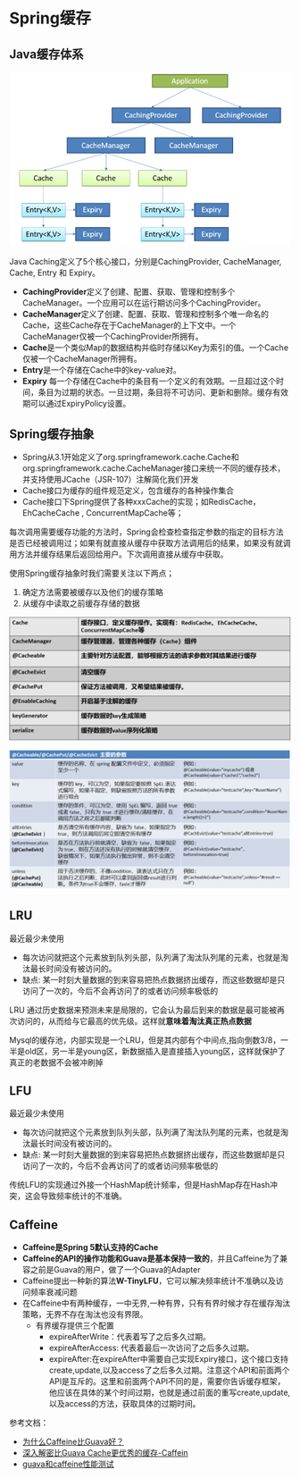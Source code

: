 # Spring缓存

## Java缓存体系
 ![cache]

 Java Caching定义了5个核心接口，分别是CachingProvider, CacheManager, Cache, Entry 和 Expiry。
 * **CachingProvider**定义了创建、配置、获取、管理和控制多个CacheManager。一个应用可以在运行期访问多个CachingProvider。
 * **CacheManager**定义了创建、配置、获取、管理和控制多个唯一命名的Cache，这些Cache存在于CacheManager的上下文中。一个CacheManager仅被一个CachingProvider所拥有。
 * **Cache**是一个类似Map的数据结构并临时存储以Key为索引的值。一个Cache仅被一个CacheManager所拥有。
 * **Entry**是一个存储在Cache中的key-value对。
 * **Expiry** 每一个存储在Cache中的条目有一个定义的有效期。一旦超过这个时间，条目为过期的状态。一旦过期，条目将不可访问、更新和删除。缓存有效期可以通过ExpiryPolicy设置。

## Spring缓存抽象

  * Spring从3.1开始定义了org.springframework.cache.Cache和org.springframework.cache.CacheManager接口来统一不同的缓存技术，并支持使用JCache（JSR-107）注解简化我们开发
  * Cache接口为缓存的组件规范定义，包含缓存的各种操作集合
  * Cache接口下Spring提供了各种xxxCache的实现；如RedisCache，EhCacheCache , ConcurrentMapCache等；

  每次调用需要缓存功能的方法时，Spring会检查检查指定参数的指定的目标方法是否已经被调用过；如果有就直接从缓存中获取方法调用后的结果，如果没有就调用方法并缓存结果后返回给用户。下次调用直接从缓存中获取。

  使用Spring缓存抽象时我们需要关注以下两点；
  1. 确定方法需要被缓存以及他们的缓存策略
  2. 从缓存中读取之前缓存存储的数据

   ![cache1]

   ![cache2]

## LRU
 最近最少未使用
   * 每次访问就把这个元素放到队列头部，队列满了淘汰队列尾的元素，也就是淘汰最长时间没有被访问的。
   * 缺点: 某一时刻大量数据的到来容易把热点数据挤出缓存，而这些数据却是只访问了一次的，今后不会再访问了的或者访问频率极低的

 LRU 通过历史数据来预测未来是局限的，它会认为最后到来的数据是最可能被再次访问的，从而给与它最高的优先级。这样就**意味着淘汰真正热点数据**

 Mysql的缓存池，内部实现是一个LRU，但是其内部有个中间点,指向倒数3/8，一半是old区，另一半是young区，新数据插入是直接插入young区，这样就保护了真正的老数据不会被冲刷掉

## LFU
最近最少未使用
  * 每次访问就把这个元素放到队列头部，队列满了淘汰队列尾的元素，也就是淘汰最长时间没有被访问的。
  * 缺点: 某一时刻大量数据的到来容易把热点数据挤出缓存，而这些数据却是只访问了一次的，今后不会再访问了的或者访问频率极低的

传统LFU的实现通过外接一个HashMap统计频率，但是HashMap存在Hash冲突，这会导致频率统计的不准确。

## Caffeine
* **Caffeine是Spring 5默认支持的Cache**
* **Caffeine的API的操作功能和Guava是基本保持一致的**，并且Caffeine为了兼容之前是Guava的用户，做了一个Guava的Adapter
* Caffeine提出一种新的算法**W-TinyLFU**，它可以解决频率统计不准确以及访问频率衰减问题
* 在Caffeine中有两种缓存，一中无界,一种有界，只有有界时候才存在缓存淘汰策略，无界不存在淘汰也没有界限。
  * 有界缓存提供三个配置
    * expireAfterWrite：代表着写了之后多久过期。
    * expireAfterAccess: 代表着最后一次访问了之后多久过期。
    * expireAfter:在expireAfter中需要自己实现Expiry接口，这个接口支持create,update,以及access了之后多久过期。注意这个API和前面两个API是互斥的。这里和前面两个API不同的是，需要你告诉缓存框架，他应该在具体的某个时间过期，也就是通过前面的重写create,update,以及access的方法，获取具体的过期时间。

参考文档：
 * [为什么Caffeine比Guava好？]
 * [深入解密比Guava Cache更优秀的缓存-Caffein]
 * [guava和caffeine性能测试]


[cache]:img/cache.png
[cache1]:img/cache1.png
[cache2]:img/cache2.png
[为什么Caffeine比Guava好？]: https://blog.csdn.net/qq_33330687/article/details/88857030
[深入解密比Guava Cache更优秀的缓存-Caffein]: https://my.oschina.net/u/4072299/blog/3025253
[guava和caffeine性能测试]: https://blog.csdn.net/hy245120020/article/details/78080686